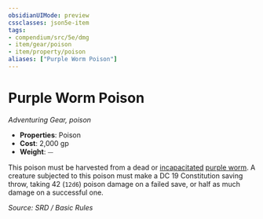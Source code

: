 ```yaml
---
obsidianUIMode: preview
cssclasses: json5e-item
tags:
- compendium/src/5e/dmg
- item/gear/poison
- item/property/poison
aliases: ["Purple Worm Poison"]
---
```

# Purple Worm Poison
*Adventuring Gear, poison*  

- **Properties**: Poison
- **Cost**: 2,000 gp
- **Weight**: ⏤

This poison must be harvested from a dead or [incapacitated](rules/conditions.md#incapacitated) [purple worm](compendium/bestiary/monstrosity/purple-worm.md). A creature subjected to this poison must make a DC 19 Constitution saving throw, taking 42 (`12d6`) poison damage on a failed save, or half as much damage on a successful one.

*Source: SRD / Basic Rules*